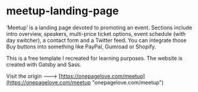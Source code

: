 # meetup-landing-page
‘Meetup’ is a landing page devoted to promoting an event. Sections include intro overview, speakers, multi-price ticket options, event schedule (with day switcher), a contact form and a Twitter feed. You can integrate those Buy buttons into something like PayPal, Gumroad or Shopify.

This is a free template I recreated for learning purposes.
The website is created with Gatsby and Sass.

Visit the origin ---> [https://onepagelove.com/meetup](https://onepagelove.com/meetup "onepagelove.com/meetup")
